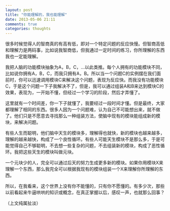 ```yaml
---
layout: post
title: "你能理解的，我也能理解"
date: 2013-05-06 21:11
comments: true
categories: thoughts
---
```


很多时候觉得人的智商真的有高有低，即对一个特定问题的反应快慢。但智商高低和理解力是两码事，比如说我智商低，但我通过一定时间的练习，你所理解的东西我也一定能理解。

<!-- more -->
我把人脑的功能模块抽象为A，B，C，...以此类推。每个人拥有的功能模块不同，比如说你拥有A，B，C，而我只拥有A，B。所以当一个问题C的实例摆在我们面前时，你可以迅速调用模块C来解决这个问题，表现为反应快。而我没有功能模块C，于是这个问题一下子我解决不了，但是，我可以通过组装A和B来达到模块C的效果，表现为，一开始不懂，但经过一个学习的阶段，然后才弄懂了。

这里就有一个时间差，你一下子就懂了，我要经过一段时间才懂。但是最终，大家都理解了相同的东西。很多人因为一个问题难，认为自己不可能想出来，就不做了。他们只是不愿意去寻找那么一种组装方法，使脑中现有的模块能组成新的模块，来解决问题。

有些人生而聪明，他们脑中天生的模块多，理解得也就快，新的模块也越来越多，理解的越来越快，构成了一个良性循环。有些人可能天生模块不是那么多，于是可能觉得自己不够聪明，不去想一些复杂的问题，不去组装新的模块，构成了恶性循环。我把这些天生的模块叫做元块。

一个元块少的人，完全可以通过后天的努力生成更多新的模块。如果你用模块X来理解一个东西，那么我完全可以根据我现有的模块组装一个X来理解你所理解的东西。

所以，在我看来，这个世界上没有你不能懂的，只有你不愿懂的。有多少次，那些以前看起来牛逼哄哄的知识或概念，在真正掌握以后，感叹一声，也就那么回事？

（上文纯属扯淡）